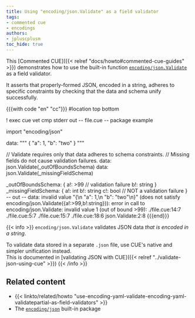 ```yaml
---
title: Using "encoding/json.Validate" as a field validator
tags:
- commented cue
- encodings
authors:
- jpluscplusm
toc_hide: true
---
```


This [Commented CUE]({{< relref "docs/howto#commented-cue-guides" >}})
demonstrates how to use the built-in function
[`encoding/json.Validate`](https://pkg.go.dev/cuelang.org/go/pkg/encoding/json#Validate)
as a field validator.

It asserts that properly-formed JSON, encoded in a string, adheres to specific
constraints by checking that the data and schema unify successfully.

{{{with code "en" "cc"}}}
#location top bottom

! exec cue vet
cmp stderr out
-- file.cue --
package example

import "encoding/json"

data: """
	{
	  "a": 1,
	  "b": "two"
	}
	"""

// Validate requires only that data adheres to schema constraints.
// Missing fields do not cause validation failures.
data: json.Validate(_outOfBoundsSchema)
data: json.Validate(_missingFieldSchema)

_outOfBoundsSchema: {
	a!: >99 // validation failure
	b!: string
}
_missingFieldSchema: {
	a!: int
	b!: string
	c!: bool // NOT a validation failure
}
-- out --
data: invalid value "{\n  \"a\": 1,\n  \"b\": \"two\"\n}" (does not satisfy encoding/json.Validate({a!:>99,b!:string})): error in call to encoding/json.Validate: invalid value 1 (out of bound >99):
    ./file.cue:14:7
    ./file.cue:5:7
    ./file.cue:15:7
    ./file.cue:18:6
    json.Validate:2:8
{{{end}}}

{{< info >}}
`encoding/json.Validate` validates JSON data *that is encoded in a string*.

To validate data stored in a separate `.json` file, use CUE's native and
simpler unification instead.\
This is documented in
[validating JSON with CUE]({{< relref "../validate-json-using-cue" >}})
{{< /info >}}

## Related content

- {{< linkto/related/howto "use-encoding-yaml-validate-encoding-yaml-validatepartial-as-field-validators" >}}
- The [`encoding/json`](https://pkg.go.dev/cuelang.org/go/pkg/encoding/json)
  built-in package
